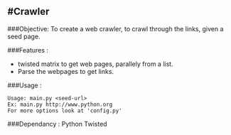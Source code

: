 #Crawler
--------

###Objective:
  To create a web crawler, to crawl through the links, given a seed page.

###Features :
* twisted matrix to get web pages, parallely from a list.
* Parse the webpages to get links.

###Usage :
```
Usage: main.py <seed-url>
Ex: main.py http://www.python.org
For more options look at 'config.py'
```
###Dependancy :
Python
Twisted
